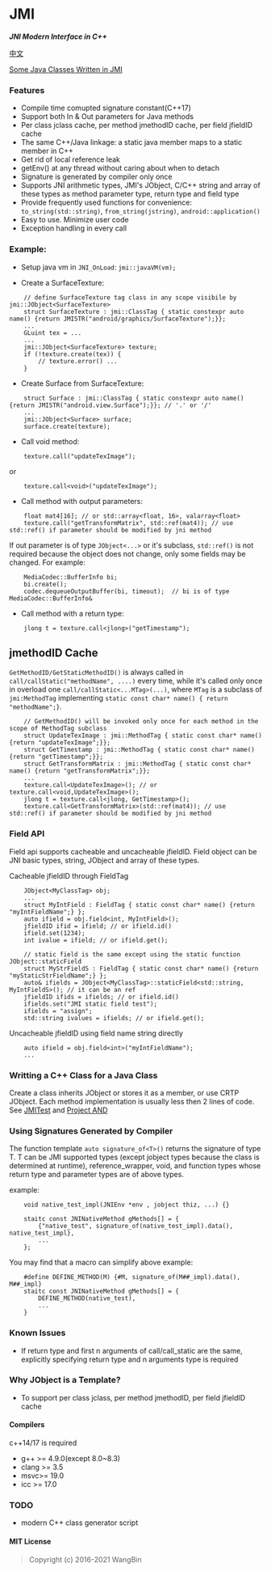 # JMI
**_JNI Modern Interface in C++_**

[中文](README_zh_CN.md)

[Some Java Classes Written in JMI](https://github.com/wang-bin/AND.git)

### Features

- Compile time comupted signature constant(C++17)
- Support both In & Out parameters for Java methods
- Per class jclass cache, per method jmethodID cache, per field jfieldID cache
- The same C++/Java linkage: a static java member maps to a static member in C++
- Get rid of local reference leak
- getEnv() at any thread without caring about when to detach
- Signature is generated by compiler only once
- Supports JNI arithmetic types, JMI's JObject, C/C++ string and array of these types as method parameter type, return type and field type
- Provide frequently used functions for convenience: `to_string(std::string)`, `from_string(jstring)`, `android::application()`
- Easy to use. Minimize user code
- Exception handling in every call

### Example:
- Setup java vm in `JNI_OnLoad`: `jmi::javaVM(vm);`

- Create a SurfaceTexture:
```
    // define SurfaceTexture tag class in any scope visibile by jmi::JObject<SurfaceTexture>
    struct SurfaceTexture : jmi::ClassTag { static constexpr auto name() {return JMISTR("android/graphics/SurfaceTexture");}};
    ...
    GLuint tex = ...
    ...
    jmi::JObject<SurfaceTexture> texture;
    if (!texture.create(tex)) {
        // texture.error() ...
    }
```

- Create Surface from SurfaceTexture:
```
    struct Surface : jmi::ClassTag { static constexpr auto name() {return JMISTR("android.view.Surface");}}; // '.' or '/'
    ...
    jmi::JObject<Surface> surface;
    surface.create(texture);
```

- Call void method:
```
    texture.call("updateTexImage");
```

or

```
    texture.call<void>("updateTexImage");
```

- Call method with output parameters:
```
    float mat4[16]; // or std::array<float, 16>, valarray<float>
    texture.call("getTransformMatrix", std::ref(mat4)); // use std::ref() if parameter should be modified by jni method
```

If out parameter is of type `JObject<...>` or it's subclass, `std::ref()` is not required because the object does not change, only some fields may be changed. For example:

```
    MediaCodec::BufferInfo bi;
    bi.create();
    codec.dequeueOutputBuffer(bi, timeout);  // bi is of type MediaCodec::BufferInfo&
```

- Call method with a return type:
```
    jlong t = texture.call<jlong>("getTimestamp");
```

## jmethodID Cache

 `GetMethodID/GetStaticMethodID()` is always called in `call/callStatic("methodName", ....)` every time, while it's called only once in overload one `call/callStatic<...MTag>(...)`, where `MTag` is a subclass of `jmi:MethodTag` implementing `static const char* name() { return "methodName";}`.

```
    // GetMethodID() will be invoked only once for each method in the scope of MethodTag subclass
    struct UpdateTexImage : jmi::MethodTag { static const char* name() {return "updateTexImage";}};
    struct GetTimestamp : jmi::MethodTag { static const char* name() {return "getTimestamp";}};
    struct GetTransformMatrix : jmi::MethodTag { static const char* name() {return "getTransformMatrix";}};
    ...
    texture.call<UpdateTexImage>(); // or texture.call<void,UpdateTexImage>();
    jlong t = texture.call<jlong, GetTimestamp>();
    texture.call<GetTransformMatrix>(std::ref(mat4)); // use std::ref() if parameter should be modified by jni method
```

### Field API

Field api supports cacheable and uncacheable jfieldID. Field object can be JNI basic types, string, JObject and array of these types.

Cacheable jfieldID through FieldTag

```
    JObject<MyClassTag> obj;
    ...
    struct MyIntField : FieldTag { static const char* name() {return "myIntFieldName";} };
    auto ifield = obj.field<int, MyIntField>();
    jfieldID ifid = ifield; // or ifield.id()
    ifield.set(1234);
    int ivalue = ifield; // or ifield.get();

    // static field is the same except using the static function JObject::staticField
    struct MyStrFieldS : FieldTag { static const char* name() {return "myStaticStrFieldName";} };
    auto& ifields = JObject<MyClassTag>::staticField<std::string, MyIntFieldS>(); // it can be an ref
    jfieldID ifids = ifields; // or ifield.id()
    ifields.set("JMI static field test");
    ifields = "assign";
    std::string ivalues = ifields; // or ifield.get();
```

Uncacheable jfieldID using field name string directly

```
    auto ifield = obj.field<int>("myIntFieldName");
    ...
```

### Writting a C++ Class for a Java Class

Create a class inherits JObject<YouClassTag> or stores it as a member, or use CRTP JObject<YouClass>. Each method implementation is usually less then 2 lines of code. See [JMITest](test/JMITest.h) and [Project AND](https://github.com/wang-bin/AND.git)

### Using Signatures Generated by Compiler

The function template `auto signature_of<T>()` returns the signature of type T. T can be JMI supported types (except jobject types because the class is determined at runtime), reference_wrapper, void, and function types whose return type and parameter types are of above types.

example:

```
    void native_test_impl(JNIEnv *env , jobject thiz, ...) {}

    staitc const JNINativeMethod gMethods[] = {
        {"native_test", signature_of(native_test_impl).data(), native_test_impl},
        ...
    };
```

You may find that a macro can simplify above example:

```
    #define DEFINE_METHOD(M) {#M, signature_of(M##_impl).data(), M##_impl}
    staitc const JNINativeMethod gMethods[] = {
        DEFINE_METHOD(native_test),
        ...
    }
```


### Known Issues

- If return type and first n arguments of call/call_static are the same, explicitly specifying return type and n arguments type is required

### Why JObject is a Template?
- To support per class jclass, per method jmethodID, per field jfieldID cache

#### Compilers

c++14/17 is required

- g++ >= 4.9.0(except 8.0~8.3)
- clang >= 3.5
- msvc>= 19.0
- icc >= 17.0


### TODO
- modern C++ class generator script

#### MIT License
>Copyright (c) 2016-2021 WangBin
